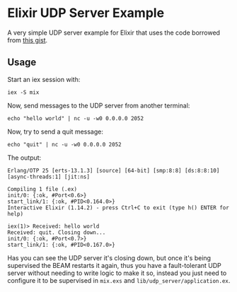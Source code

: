 # Elixir UDP Server Example

A very simple UDP server example for Elixir that uses the code borrowed from [this gist](https://gist.github.com/joshnuss/08603e11615ee0de65724be4d6335475).


## Usage

Start an iex session with:

```console
iex -S mix
```

Now, send messages to the UDP server from another terminal:

```console
echo "hello world" | nc -u -w0 0.0.0.0 2052
```

Now, try to send a quit message:

```console
echo "quit" | nc -u -w0 0.0.0.0 2052
```

The output:

```text
Erlang/OTP 25 [erts-13.1.3] [source] [64-bit] [smp:8:8] [ds:8:8:10] [async-threads:1] [jit:ns]

Compiling 1 file (.ex)
init/0: {:ok, #Port<0.6>}
start_link/1: {:ok, #PID<0.164.0>}
Interactive Elixir (1.14.2) - press Ctrl+C to exit (type h() ENTER for help)

iex(1)> Received: hello world
Received: quit. Closing down...
init/0: {:ok, #Port<0.7>}
start_link/1: {:ok, #PID<0.167.0>}
```

Has you can see the UDP server it's closing down, but once it's being supervised the BEAM restarts it again, thus you have a fault-tolerant UDP server without needing to write logic to make it so, instead you just need to configure it to be supervised in `mix.exs` and `lib/udp_server/application.ex`.

